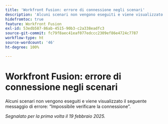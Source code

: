 ```yaml
---
title: 'Workfront Fusion: errore di connessione negli scenari'
description: 'Alcuni scenari non vengono eseguiti e viene visualizzato il seguente messaggio di errore: “Impossibile verificare la connessione”.'
hidefromtoc: true
feature: Workfront Fusion
exl-id: 53edb587-86ab-4515-90b3-c2a338eadfc3
source-git-commit: fc79f8aec41eaf077edccc2309ef86e4724c7787
workflow-type: ht
source-wordcount: '46'
ht-degree: 100%

---
```


# Workfront Fusion: errore di connessione negli scenari

Alcuni scenari non vengono eseguiti e viene visualizzato il seguente messaggio di errore: “Impossibile verificare la connessione”.

_Segnalato per la prima volta il 19 febbraio 2025._

